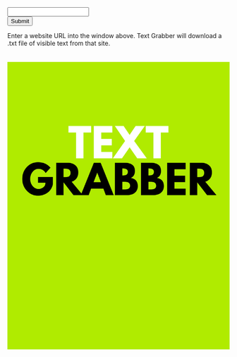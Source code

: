 
<form action="/hello" method="post">
              	<input type="text" name="url"><br/>
                <input type="submit" name= "form" value="Submit" />
            </form>

Enter a website URL into the window above. Text Grabber will download a .txt file of visible text from that site. 
<br>
<br>
<br>
<img src="textgrabber.png">
<br>
<br>
<br>
<br>
<br>
<br>
<br>
<br>
<br>
<br>
<br>
<br>
<br>
<br>
<br>
<br>
<br>
<br>
<br>
<br>
<br>
<br>
<br>
<br>
<br>
